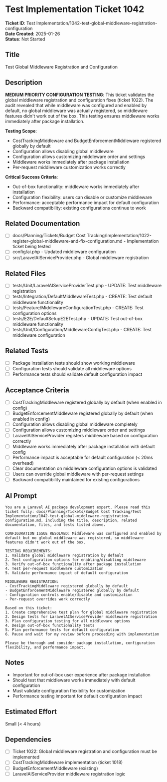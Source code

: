 # Test Implementation Ticket 1042

**Ticket ID**: Test Implementation/1042-test-global-middleware-registration-configuration  
**Date Created**: 2025-01-26  
**Status**: Not Started  

## Title
Test Global Middleware Registration and Configuration

## Description
**MEDIUM PRIORITY CONFIGURATION TESTING**: This ticket validates the global middleware registration and configuration fixes (ticket 1022). The audit revealed that while middleware was configured and enabled by default, no global middleware was actually registered, so middleware features didn't work out of the box. This testing ensures middleware works immediately after package installation.

**Testing Scope**:
- CostTrackingMiddleware and BudgetEnforcementMiddleware registered globally by default
- Configuration allows disabling global middleware
- Configuration allows customizing middleware order and settings
- Middleware works immediately after package installation
- Per-request middleware customization works correctly

**Critical Success Criteria**:
- Out-of-box functionality: middleware works immediately after installation
- Configuration flexibility: users can disable or customize middleware
- Performance: acceptable performance impact for default configuration
- Backward compatibility: existing configurations continue to work

## Related Documentation
- [ ] docs/Planning/Tickets/Budget Cost Tracking/Implementation/1022-register-global-middleware-and-fix-configuration.md - Implementation ticket being tested
- [ ] config/ai.php - Updated middleware configuration
- [ ] src/LaravelAIServiceProvider.php - Global middleware registration

## Related Files
- [ ] tests/Unit/LaravelAIServiceProviderTest.php - UPDATE: Test middleware registration
- [ ] tests/Integration/DefaultMiddlewareTest.php - CREATE: Test default middleware functionality
- [ ] tests/Feature/MiddlewareConfigurationTest.php - CREATE: Test configuration options
- [ ] tests/E2E/DefaultSetupE2ETest.php - UPDATE: Test out-of-box middleware functionality
- [ ] tests/Unit/Configuration/MiddlewareConfigTest.php - CREATE: Test middleware configuration

## Related Tests
- [ ] Package installation tests should show working middleware
- [ ] Configuration tests should validate all middleware options
- [ ] Performance tests should validate default configuration impact

## Acceptance Criteria
- [ ] CostTrackingMiddleware registered globally by default (when enabled in config)
- [ ] BudgetEnforcementMiddleware registered globally by default (when enabled in config)
- [ ] Configuration allows disabling global middleware completely
- [ ] Configuration allows customizing middleware order and settings
- [ ] LaravelAIServiceProvider registers middleware based on configuration correctly
- [ ] Middleware works immediately after package installation with default config
- [ ] Performance impact is acceptable for default configuration (< 20ms overhead)
- [ ] Clear documentation on middleware configuration options is validated
- [ ] Users can override global middleware with per-request settings
- [ ] Backward compatibility maintained for existing configurations

## AI Prompt
```
You are a Laravel AI package development expert. Please read this ticket fully: docs/Planning/Tickets/Budget Cost Tracking/Test Implementation/1042-test-global-middleware-registration-configuration.md, including the title, description, related documentation, files, and tests listed above.

CONFIGURATION ISSUE RESOLVED: Middleware was configured and enabled by default but no global middleware was registered, so middleware features didn't work out of the box.

TESTING REQUIREMENTS:
1. Validate global middleware registration by default
2. Test configuration options for enabling/disabling middleware
3. Verify out-of-box functionality after package installation
4. Test per-request middleware customization
5. Validate performance impact of default configuration

MIDDLEWARE REGISTRATION:
- CostTrackingMiddleware registered globally by default
- BudgetEnforcementMiddleware registered globally by default
- Configuration controls enable/disable and customization
- Per-request overrides work correctly

Based on this ticket:
1. Create comprehensive test plan for global middleware registration
2. Design tests for LaravelAIServiceProvider middleware registration
3. Plan configuration testing for all middleware options
4. Design out-of-box functionality tests
5. Plan performance tests for default configuration
6. Pause and wait for my review before proceeding with implementation

Please be thorough and consider package installation, configuration flexibility, and performance impact.
```

## Notes
- Important for out-of-box user experience after package installation
- Should test that middleware works immediately with default configuration
- Must validate configuration flexibility for customization
- Performance testing important for default configuration impact

## Estimated Effort
Small (< 4 hours)

## Dependencies
- [ ] Ticket 1022: Global middleware registration and configuration must be implemented
- [ ] CostTrackingMiddleware implementation (ticket 1018)
- [ ] BudgetEnforcementMiddleware (existing)
- [ ] LaravelAIServiceProvider middleware registration logic
